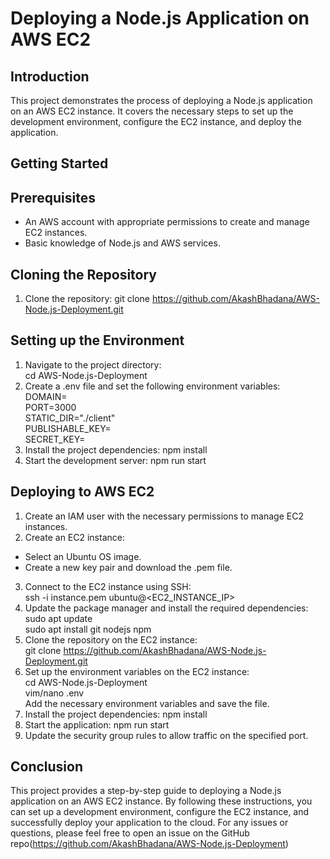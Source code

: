 # Deploying a Node.js Application on AWS EC2      
## Introduction
This project demonstrates the process of deploying a Node.js application on an AWS EC2 instance. It covers the necessary steps to set up the development environment, configure the EC2 instance, and deploy the application.
## Getting Started
## Prerequisites
- An AWS account with appropriate permissions to create and manage EC2 instances.
- Basic knowledge of Node.js and AWS services.
## Cloning the Repository
1. Clone the repository: git clone https://github.com/AkashBhadana/AWS-Node.js-Deployment.git
## Setting up the Environment
1. Navigate to the project directory:  
    cd AWS-Node.js-Deployment
2. Create a .env file and set the following environment variables:  
   DOMAIN=  
  PORT=3000  
  STATIC_DIR="./client"  
  PUBLISHABLE_KEY=  
  SECRET_KEY=  
3. Install the project dependencies: npm install
4. Start the development server: npm run start 
## Deploying to AWS EC2
1. Create an IAM user with the necessary permissions to manage EC2 instances.
2. Create an EC2 instance:
- Select an Ubuntu OS image.
- Create a new key pair and download the .pem file.
3. Connect to the EC2 instance using SSH:  
  ssh -i instance.pem ubuntu@<EC2_INSTANCE_IP>
4. Update the package manager and install the required dependencies:  
  sudo apt update  
  sudo apt install git nodejs npm
5. Clone the repository on the EC2 instance:  
  git clone https://github.com/AkashBhadana/AWS-Node.js-Deployment.git
6. Set up the environment variables on the EC2 instance:  
  cd AWS-Node.js-Deployment  
  vim/nano .env  
  Add the necessary environment variables and save the file.
7. Install the project dependencies: npm install
8. Start the application: npm run start
9. Update the security group rules to allow traffic on the specified port.
## Conclusion
  This project provides a step-by-step guide to deploying a Node.js application on an AWS EC2 instance. By following these instructions, you can set up a development environment, configure the EC2 instance, and successfully deploy your application to the cloud.
  For any issues or questions, please feel free to open an issue on the GitHub repo(https://github.com/AkashBhadana/AWS-Node.js-Deployment)
